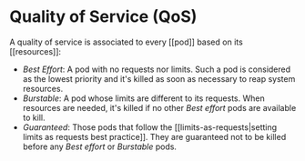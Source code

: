 # Quality of Service (QoS)
A quality of service is associated to every [[pod]] based on its [[resources]]:

* *Best Effort*: A pod with no requests nor limits. Such a pod is considered as the lowest priority and it's killed as soon as necessary to reap system resources.
* *Burstable*: A pod whose limits are different to its requests. When resources are needed, it's killed if no other *Best effort* pods are available to kill.
* *Guaranteed*: Those pods that follow the [[limits-as-requests|setting limits as requests best practice]]. They are guaranteed not to be killed before any *Best effort* or *Burstable* pods.
